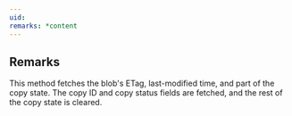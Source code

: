 ```yaml
---
uid: 
remarks: *content
---
```

## Remarks  
 This method fetches the blob's ETag, last-modified time, and part of the copy state.             The copy ID and copy status fields are fetched, and the rest of the copy state is cleared.